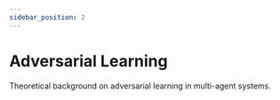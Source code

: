```yaml
---
sidebar_position: 2
---
```


# Adversarial Learning

Theoretical background on adversarial learning in multi-agent systems.